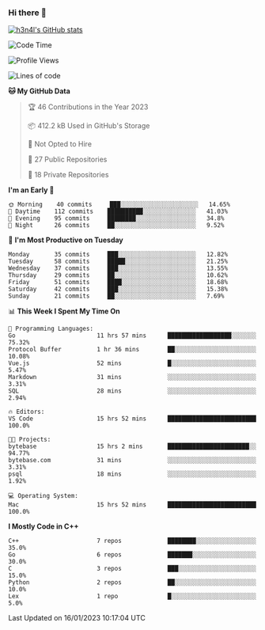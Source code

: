 ### Hi there 👋

[![h3n4l's GitHub stats](https://github-readme-stats.vercel.app/api?username=h3n4l&count_private=true&show_icons=true&theme=radical)](https://github.com/h3n4l/github-readme-stats)

<!--START_SECTION:waka-->
![Code Time](http://img.shields.io/badge/Code%20Time-886%20hrs%2054%20mins-blue)

![Profile Views](http://img.shields.io/badge/Profile%20Views-0-blue)

![Lines of code](https://img.shields.io/badge/From%20Hello%20World%20I%27ve%20Written-44%20Thousand%20lines%20of%20code-blue)

**🐱 My GitHub Data** 

> 🏆 46 Contributions in the Year 2023
 > 
> 📦 412.2 kB Used in GitHub's Storage 
 > 
> 🚫 Not Opted to Hire
 > 
> 📜 27 Public Repositories 
 > 
> 🔑 18 Private Repositories  
 > 
**I'm an Early 🐤** 

```text
🌞 Morning    40 commits     ███░░░░░░░░░░░░░░░░░░░░░░   14.65% 
🌆 Daytime    112 commits    ██████████░░░░░░░░░░░░░░░   41.03% 
🌃 Evening    95 commits     ████████░░░░░░░░░░░░░░░░░   34.8% 
🌙 Night      26 commits     ██░░░░░░░░░░░░░░░░░░░░░░░   9.52%

```
📅 **I'm Most Productive on Tuesday** 

```text
Monday       35 commits     ███░░░░░░░░░░░░░░░░░░░░░░   12.82% 
Tuesday      58 commits     █████░░░░░░░░░░░░░░░░░░░░   21.25% 
Wednesday    37 commits     ███░░░░░░░░░░░░░░░░░░░░░░   13.55% 
Thursday     29 commits     ██░░░░░░░░░░░░░░░░░░░░░░░   10.62% 
Friday       51 commits     ████░░░░░░░░░░░░░░░░░░░░░   18.68% 
Saturday     42 commits     ███░░░░░░░░░░░░░░░░░░░░░░   15.38% 
Sunday       21 commits     ██░░░░░░░░░░░░░░░░░░░░░░░   7.69%

```


📊 **This Week I Spent My Time On** 

```text
💬 Programming Languages: 
Go                       11 hrs 57 mins      ██████████████████░░░░░░░   75.32% 
Protocol Buffer          1 hr 36 mins        ██░░░░░░░░░░░░░░░░░░░░░░░   10.08% 
Vue.js                   52 mins             █░░░░░░░░░░░░░░░░░░░░░░░░   5.47% 
Markdown                 31 mins             ░░░░░░░░░░░░░░░░░░░░░░░░░   3.31% 
SQL                      28 mins             ░░░░░░░░░░░░░░░░░░░░░░░░░   2.94%

🔥 Editors: 
VS Code                  15 hrs 52 mins      █████████████████████████   100.0%

🐱‍💻 Projects: 
bytebase                 15 hrs 2 mins       ███████████████████████░░   94.77% 
bytebase.com             31 mins             ░░░░░░░░░░░░░░░░░░░░░░░░░   3.31% 
psql                     18 mins             ░░░░░░░░░░░░░░░░░░░░░░░░░   1.92%

💻 Operating System: 
Mac                      15 hrs 52 mins      █████████████████████████   100.0%

```

**I Mostly Code in C++** 

```text
C++                      7 repos             ████████░░░░░░░░░░░░░░░░░   35.0% 
Go                       6 repos             ███████░░░░░░░░░░░░░░░░░░   30.0% 
C                        3 repos             ███░░░░░░░░░░░░░░░░░░░░░░   15.0% 
Python                   2 repos             ██░░░░░░░░░░░░░░░░░░░░░░░   10.0% 
Lex                      1 repo              █░░░░░░░░░░░░░░░░░░░░░░░░   5.0%

```



 Last Updated on 16/01/2023 10:17:04 UTC
<!--END_SECTION:waka-->

